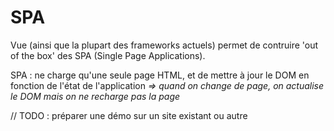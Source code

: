 # SPA

Vue (ainsi que la plupart des frameworks actuels) permet de contruire 'out of the box' des SPA (Single Page Applications).

SPA : ne charge qu'une seule page HTML, et de mettre à jour le DOM en fonction de l'état de l'application
*=> quand on change de page, on actualise le DOM mais on ne recharge pas la page* 


// TODO : préparer une démo sur un site existant ou autre
